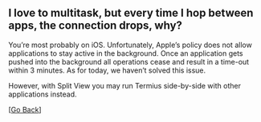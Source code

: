 ## I love to multitask, but every time I hop between apps, the connection drops, why?

You’re most probably on iOS. Unfortunately, Apple’s policy does not allow applications to stay active in the background. Once an application gets pushed into the background all operations cease and result in a time-out within 3 minutes. As for today, we haven’t solved this issue.

However, with Split View you may run Termius side-by-side with other applications instead.

[[Go Back](README.md)]

